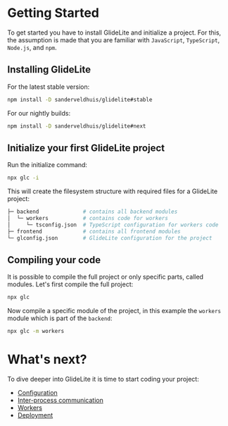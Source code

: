 
# Getting Started

To get started you have to install GlideLite and initialize a project. For this, the assumption is made that you are familiar with `JavaScript`, `TypeScript`, `Node.js`, and `npm`.

## Installing GlideLite

For the latest stable version:

```bash
npm install -D sanderveldhuis/glidelite#stable
```

For our nightly builds:

```bash
npm install -D sanderveldhuis/glidelite#next
```

## Initialize your first GlideLite project

Run the initialize command:

```bash
npx glc -i
```

This will create the filesystem structure with required files for a GlideLite project:

```bash
├─ backend              # contains all backend modules
│  └─ workers           # contains code for workers
│     └─ tsconfig.json  # TypeScript configuration for workers code
├─ frontend             # contains all frontend modules
└─ glconfig.json        # GlideLite configuration for the project
```

## Compiling your code

It is possible to compile the full project or only specific parts, called modules. Let's first compile the full project:

```bash
npx glc
```

Now compile a specific module of the project, in this example the `workers` module which is part of the `backend`:

```bash
npx glc -m workers
```

# What's next?

To dive deeper into GlideLite it is time to start coding your project:

* [Configuration](https://github.com/sanderveldhuis/glidelite/blob/main/doc/configuration.md)
* [Inter-process communication](https://github.com/sanderveldhuis/glidelite/blob/main/doc/ipc.md)
* [Workers](https://github.com/sanderveldhuis/glidelite/blob/main/doc/workers.md)
* [Deployment](https://github.com/sanderveldhuis/glidelite/blob/main/doc/deployment.md)

